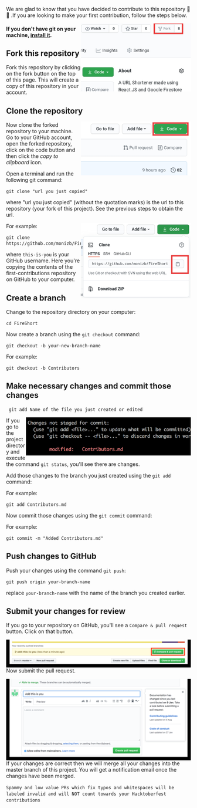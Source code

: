 We are glad to know that you have decided to contribute to this repository 🥳🥳 .If you are looking to make your first contribution, follow the steps below.

<img align="right" width="300" src="/public/images/fork.jpg" alt="fork this repository" />

#### If you don't have git on your machine, [install it](https://help.github.com/articles/set-up-git/).

## Fork this repository

Fork this repository by clicking on the fork button on the top of this page.
This will create a copy of this repository in your account.

## Clone the repository

<img align="right" width="300" src="public/images/clone.jpg" alt="clone this repository" />

Now clone the forked repository to your machine. Go to your GitHub account, open
the forked repository, click on the code button and then click the _copy to
clipboard_ icon.

Open a terminal and run the following git command:

```
git clone "url you just copied"
```

where "url you just copied" (without the quotation marks) is the url to this
repository (your fork of this project). See the previous steps to obtain the
url.

<img align="right" width="300" src="public/images/copy-to-clipboard.jpg" alt="copy URL to clipboard" />

For example:

```
git clone https://github.com/monizb/FireShort.git
```

where `this-is-you` is your GitHub username. Here you're copying the contents of
the first-contributions repository on GitHub to your computer.

## Create a branch

Change to the repository directory on your computer:

```
cd FireShort
```

Now create a branch using the `git checkout` command:

```
git checkout -b your-new-branch-name
```

For example:

```
git checkout -b Contributors
```

## Make necessary changes and commit those changes

```
 git add Name of the file you just created or edited
```

<img align="right" width="450" src="public/images/git-status.png" alt="git status" />

If you go to the project directory and execute the command `git status`, you'll
see there are changes.

Add those changes to the branch you just created using the `git add` command:

For example:

```
git add Contributors.md
```

Now commit those changes using the `git commit` command:

For example:

```
git commit -m "Added Contributors.md"
```

## Push changes to GitHub

Push your changes using the command `git push`:

```
git push origin your-branch-name
```

replace `your-branch-name` with the name of the branch you created earlier.

## Submit your changes for review

If you go to your repository on GitHub, you'll see a `Compare & pull request`
button. Click on that button.

<img style="float: right;" src="public/images/compare-and-pull.jpg" alt="create a pull request" />

Now submit the pull request.

<img style="float: right;" src="public/images/submit-pull-request.png" alt="submit pull request" />

If your changes are correct then we will merge all your changes into the master
branch of this project. You will get a notification email once the changes have
been merged.

`Spammy and low value PRs which fix typos and whitespaces will be labeled invalid and will NOT count towards your Hacktoberfest contributions`
